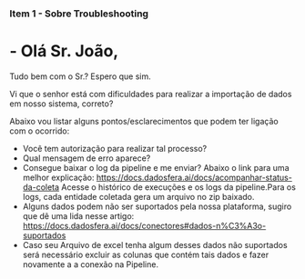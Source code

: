 ### Item 1 - Sobre Troubleshooting

# - Olá Sr. João,

Tudo bem com o Sr.? Espero que sim.

Vi que o senhor está com dificuldades para realizar a importação de dados em nosso sistema, correto?

Abaixo vou listar alguns pontos/esclarecimentos que podem ter ligação com o ocorrido:

- Você tem autorização para realizar tal processo? 
- Qual mensagem de erro aparece?
- Consegue baixar o log da pipeline e me enviar?
Abaixo o link para uma melhor explicação:
https://docs.dadosfera.ai/docs/acompanhar-status-da-coleta
Acesse o histórico de execuções e os logs da pipeline.Para os logs, cada entidade coletada gera um arquivo no zip baixado.
- Alguns dados podem não ser suportados pela nossa plataforma, sugiro que dê uma lida nesse artigo: https://docs.dadosfera.ai/docs/conectores#dados-n%C3%A3o-suportados
- Caso seu Arquivo de excel tenha algum desses dados não suportados será necessário excluir as colunas que contém tais dados e fazer novamente a a conexão na Pipeline.
